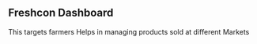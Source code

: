 ## Freshcon Dashboard

  This targets farmers
  Helps in managing products sold at different Markets

